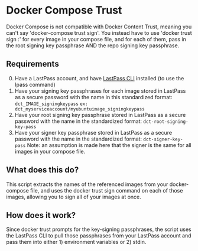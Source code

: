 # Docker Compose Trust
Docker Compose is not compatible with Docker Content Trust, meaning you can't say 'docker-compose trust sign'.
You instead have to use 'docker trust sign <image>:<tag>' for every image in your compose file, and for each of them,
pass in the root signing key passphrase AND the repo signing key passphrase.
## Requirements
0. Have a LastPass account, and have [LastPass CLI](https://github.com/lastpass/lastpass-cli) installed (to use the lpass command)
1. Have your signing key passphrases for each image stored in LastPass as a secure password with the name in this standardized format:
```dct_IMAGE_signingkeypass```
```ex: dct_myserviceaccount/myubuntuimage_signingkeypass ```
2. Have your root signing key passphrase stored in LastPass as a secure password with the name in the standardized format:
``` dct-root-signing-key-pass ```
3. Have your signer key passphrase stored in LastPass as a secure password with the name in the standardized format:
``` dct-signer-key-pass ```
Note: an assumption is made here that the signer is the same for all images in your compose file.
## What does this do?
This script extracts the names of the referenced images from your docker-compose file, and uses the docker trust sign command on each of those images, allowing you to sign all of your images at once.
## How does it work?
Since docker trust prompts for the key-signing passphrases, the script uses the LastPass CLI to pull those passphrases from your LastPass account and
pass them into either 1) environment variables or 2) stdin.
